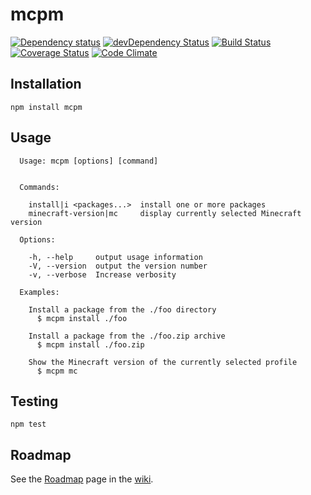 # mcpm

[![Dependency status](https://img.shields.io/david/mcpm/mcpm.svg?style=flat)](https://david-dm.org/mcpm/mcpm)
[![devDependency Status](https://img.shields.io/david/dev/mcpm/mcpm.svg?style=flat)](https://david-dm.org/mcpm/mcpm#info=devDependencies)
[![Build Status](https://img.shields.io/travis/mcpm/mcpm.svg?style=flat&branch=master)](https://travis-ci.org/mcpm/mcpm)
[![Coverage Status](https://img.shields.io/coveralls/mcpm/mcpm.svg)](https://coveralls.io/github/mcpm/mcpm?branch=master)
[![Code Climate](https://img.shields.io/codeclimate/github/mcpm/mcpm.svg)](https://codeclimate.com/github/mcpm/mcpm)

## Installation

    npm install mcpm

## Usage

```Text
  Usage: mcpm [options] [command]


  Commands:

    install|i <packages...>  install one or more packages
    minecraft-version|mc     display currently selected Minecraft version

  Options:

    -h, --help     output usage information
    -V, --version  output the version number
    -v, --verbose  Increase verbosity

  Examples:

    Install a package from the ./foo directory
      $ mcpm install ./foo

    Install a package from the ./foo.zip archive
      $ mcpm install ./foo.zip

    Show the Minecraft version of the currently selected profile
      $ mcpm mc
```

## Testing

    npm test

## Roadmap

See the [Roadmap](https://github.com/mcpm/mcpm/wiki/Roadmap) page in the [wiki](https://github.com/mcpm/mcpm/wiki).

